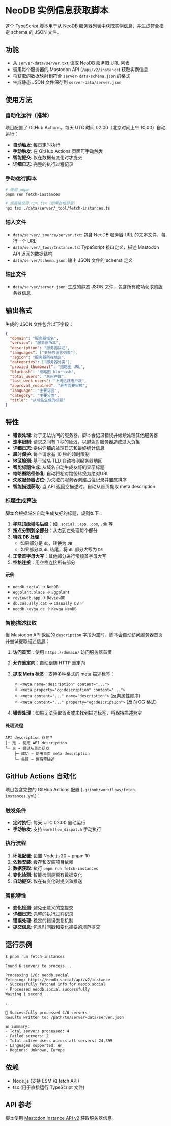 # NeoDB 实例信息获取脚本

这个 TypeScript 脚本用于从 NeoDB 服务器列表中获取实例信息，并生成符合指定 schema 的 JSON 文件。

## 功能

- 从 `server-data/server.txt` 读取 NeoDB 服务器 URL 列表
- 调用每个服务器的 Mastodon API (`/api/v2/instance`) 获取实例信息
- 将获取的数据映射到符合 `server-data/schema.json` 的格式
- 生成静态 JSON 文件保存到 `server-data/server.json`

## 使用方法

### 自动化运行（推荐）

项目配置了 GitHub Actions，每天 UTC 时间 02:00（北京时间上午 10:00）自动运行：

- **自动触发**: 每日定时执行
- **手动触发**: 在 GitHub Actions 页面可手动触发
- **智能提交**: 仅在数据有变化时才提交
- **详细日志**: 完整的执行过程记录

### 手动运行脚本

```bash
# 使用 pnpm
pnpm run fetch-instances

# 或直接使用 npx tsx（如果在根目录）
npx tsx ./data/server/_tool/fetch-instances.ts
```

### 输入文件

- `data/server/_source/server.txt`: 包含 NeoDB 服务器 URL 的文本文件，每行一个 URL
- `data/server/_tool/Instance.ts`: TypeScript 接口定义，描述 Mastodon API 返回的数据结构
- `data/server/schema.json`: 输出 JSON 文件的 schema 定义

### 输出文件

- `data/server/server.json`: 生成的静态 JSON 文件，包含所有成功获取的服务器信息

## 输出格式

生成的 JSON 文件包含以下字段：

```json
{
  "domain": "服务器域名",
  "version": "服务器版本", 
  "description": "服务器描述",
  "languages": ["支持的语言列表"],
  "region": "服务器所在地区",
  "categories": ["服务器分类"],
  "proxied_thumbnail": "缩略图 URL",
  "blurhash": "缩略图 blurhash",
  "total_users": "总用户数",
  "last_week_users": "上周活跃用户数",
  "approval_required": "是否需要审核",
  "language": "主要语言",
  "category": "主要分类",
  "title": "从域名生成的标题"
}
```

## 特性

- **错误处理**: 对于无法访问的服务器，脚本会记录错误并继续处理其他服务器
- **速率限制**: 请求之间有 1 秒的延迟，以避免对服务器造成过大负担
- **详细日志**: 提供详细的处理日志和最终统计信息
- **超时保护**: 每个请求有 10 秒的超时限制
- **地区检测**: 基于域名 TLD 自动检测服务器地区
- **智能标题生成**: 从域名自动生成友好的显示标题
- **缩略图路径修复**: 自动将相对路径转换为绝对URL
- **失败服务器占位**: 为失败的服务器创建占位记录并置底排序
- **智能描述获取**: 当 API 返回空描述时，自动从首页提取 meta description

### 标题生成算法

脚本会根据域名自动生成友好的标题，规则如下：

1. **移除顶级域名后缀**：如 `.social`, `.app`, `.com`, `.dk` 等
2. **按点分割剩余部分**：从右到左处理每个部分
3. **特殊 DB 处理**：
   - 如果部分是 `db`，转换为 `DB`
   - 如果部分以 `db` 结尾，将 `db` 部分大写为 `DB`
4. **正常首字母大写**：其他部分进行常规首字母大写
5. **空格连接**：用空格连接所有部分

#### 示例

- `neodb.social` → `NeoDB`
- `eggplant.place` → `Eggplant` 
- `reviewdb.app` → `ReviewDB`
- `db.casually.cat` → `Casually DB` ✅
- `neodb.kevga.de` → `Kevga NeoDB`

### 智能描述获取

当 Mastodon API 返回的 `description` 字段为空时，脚本会自动访问服务器首页并尝试提取描述信息：

1. **访问首页**：使用 `https://domain/` 访问服务器首页
2. **允许重定向**：自动跟随 HTTP 重定向
3. **提取 Meta 标签**：支持多种格式的 meta 描述标签：
   - `<meta name="description" content="...">`
   - `<meta property="og:description" content="...">`
   - `<meta content="..." name="description">` (反向属性顺序)
   - `<meta content="..." property="og:description">` (反向 OG 格式)

4. **错误处理**：如果无法获取首页或未找到描述标签，将保持描述为空

#### 处理流程

```
API description 存在？
├─ 是 → 使用 API description
└─ 否 → 尝试从首页获取
    ├─ 成功 → 使用首页 meta description  
    └─ 失败 → 保持空描述
```

## GitHub Actions 自动化

项目包含完整的 GitHub Actions 配置 (`.github/workflows/fetch-instances.yml`)：

### 触发条件

- **定时执行**: 每天 UTC 02:00 自动运行
- **手动触发**: 支持 `workflow_dispatch` 手动执行

### 执行流程

1. **环境配置**: 设置 Node.js 20 + pnpm 10
2. **依赖安装**: 缓存和安装项目依赖
3. **数据获取**: 执行 `pnpm run fetch-instances`
4. **变化检测**: 智能检测是否有数据变化
5. **自动提交**: 仅在有变化时提交和推送

### 智能特性

- **变化检测**: 避免无意义的空提交
- **详细日志**: 完整的执行过程记录
- **错误处理**: 稳定的错误恢复机制
- **提交信息**: 包含时间戳和变化摘要的规范提交

## 运行示例

```bash
$ pnpm run fetch-instances

Found 6 servers to process...

Processing 1/6: neodb.social
Fetching: https://neodb.social/api/v2/instance
✓ Successfully fetched info for neodb.social
✓ Processed neodb.social successfully
Waiting 1 second...

...

🎉 Successfully processed 4/6 servers
Results written to: /path/to/server-data/server.json

📊 Summary:
- Total servers processed: 4
- Failed servers: 2
- Total active users across all servers: 24,399
- Languages supported: en
- Regions: Unknown, Europe
```

## 依赖

- Node.js (支持 ESM 和 fetch API)
- tsx (用于直接运行 TypeScript 文件)

## API 参考

脚本使用 [Mastodon Instance API v2](https://docs.joinmastodon.org/methods/instance/) 获取服务器信息。
